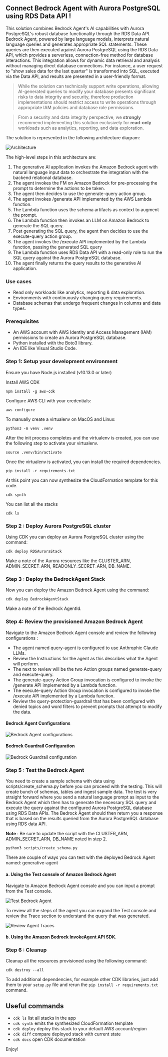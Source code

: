 
## Connect Bedrock Agent with Aurora PostgreSQL using RDS Data API !

This solution combines Bedrock Agent's AI capabilities with Aurora PostgreSQL's robust database functionality through the RDS Data API. Bedrock Agent, powered by large language models, interprets natural language queries and generates appropriate SQL statements. These queries are then executed against Aurora PostgreSQL using the RDS Data API, which provides a serverless, connection-free method for database interactions. This integration allows for dynamic data retrieval and analysis without managing direct database connections. For instance, a user request to "show sales data for the last quarter" is transformed into SQL, executed via the Data API, and results are presented in a user-friendly format. 

>While the solution can technically support write operations, allowing AI-generated queries to modify your database presents significant risks to data integrity and security, therefore production implementations should restrict access to write operations through appropriate IAM policies and database role permissions. 

>From a security and data integrity perspective, we **strongly** recommend implementing this solution exclusively for **read-only** workloads such as analytics, reporting, and data exploration. 

The solution is represented in the following architecture diagram: 

![Architecture](./images/architecture.png)

The high-level steps in this architecture are:

1.	The generative AI application invokes the Amazon Bedrock agent with natural language input data to orchestrate the integration with the backend relational database.
2.	The agent invokes the FM on Amazon Bedrock for pre-processing the prompt to determine the actions to be taken. 
3.	The agent then decides to use the generate-query action group. 
4.	The agent invokes /generate API implemented by the AWS Lambda function.
5.	The Lambda function uses the schema artifacts as context to augment the prompt.
6.	The Lambda function then invokes an LLM on Amazon Bedrock to generate the SQL query.
7.	Post generating the SQL query, the agent then decides to use the execute-query action group. 
8.	The agent invokes the /execute API implemented by the Lambda function, passing the generated SQL query 
9.	The Lambda function uses RDS Data API with a read-only role to run the SQL query against the Aurora PostgreSQL database.
10.	The agent finally returns the query results to the generative AI application.


### Use cases
- Read only workloads like analytics, reporting & data exploration.
- Environments with continuously changing query requirements.
- Database schemas that undergo frequent changes in columns and data types. 

### Prerequisites

- An AWS account with AWS Identity and Access Management (IAM) permissions to create an Aurora PostgreSQL database.
- Python installed with the Boto3 library.
- An IDE like Visual Studio Code. 

### Step 1: Setup your development environment

Ensure you have Node.js installed (v10.13.0 or later)

Install AWS CDK
```
npm install -g aws-cdk
```

Configure AWS CLI with your credentials: 
```
aws configure
```

To manually create a virtualenv on MacOS and Linux:

```
python3 -m venv .venv
```

After the init process completes and the virtualenv is created, you can use the following
step to activate your virtualenv.

```
source .venv/bin/activate
```

Once the virtualenv is activated, you can install the required dependencies.

```
pip install -r requirements.txt
```

At this point you can now synthesize the CloudFormation template for this code.

```
cdk synth
```

You can list all the stacks

```
cdk ls
```


### Step 2 : Deploy Aurora PostgreSQL cluster

Using CDK you can deploy an Aurora PostgreSQL cluster using the command:

```
cdk deploy RDSAuroraStack

```
Make a note of the Aurora resources like the CLUSTER_ARN, ADMIN_SECRET_ARN, READONLY_SECRET_ARN, DB_NAME. 

### Step 3 : Deploy the BedrockAgent Stack

Now you can deploy the Amazon Bedrock Agent using the command:

```
cdk deploy BedrockAgentStack
```
Make a note of the Bedrock AgentId. 

### Step 4: Review the provisioned Amazon Bedrock Agent

Navigate to the Amazon Bedrock Agent console and review the following configurations : 

- The agent named query-agent is configured to use Anthrophic Claude LLMs.
- Review the Instructions for the agent as this describes what the Agent will perform.
- The next to review will be the two Action groups named generate-query and execute-query.
- The generate-query Action Group invocation is configured to invoke the /generate API implemented by a Lambda function. 
- The execute-query Action Group invocation is configured to invoke the /execute API implemented by a Lambda function.
- Review the query-protection-guardrail that has been configured with denied topics and word filters to prevent prompts that attempt to modify the data. 

#### Bedrock Agent Configurations
![Bedrock Agent configurations](./images/query_agent.png)

#### Bedrock Guardrail Configuration
![Bedrock Guardrail configuration](./images/guardrail.png)

### Step 5 : Test the Bedrock Agent

You need to create a sample schema with data using scripts/create_schema.py before you can proceed with the testing. This will create bunch of schemas, tables and ingest sample data. The test is very straight forward where you send a natural language prompt as input to the Bedrock Agent which then has to generate the necessary SQL query and execute the query against the configured Aurora PostgreSQL database using RDS Data APIs. The Bedrock Agent should then return you a response that is based on the results queried from the Aurora PostgreSQL database using RDS data API.

**Note** : Be sure to update the script with the CLUSTER_ARN, ADMIN_SECRET_ARN, DB_NAME noted in step 2. 

```
python3 scripts/create_schema.py
```

There are couple of ways you can test with the deployed Bedrock Agent named:  generative-agent

#### a. Using the Test console of Amazon Bedrock Agent 

Navigate to Amazon Bedrock Agent console and you can input a prompt from the Test console. 

![Test Bedrock Agent](./images/test_bedrock_agent.png)

To review all the steps of the agent you can expand the Test console and review the Trace section to understand the query that was generated. 

![Review Agent Traces](./images/review_agent_traces.png)


#### b. Using the Amazon Bedrock InvokeAgent API SDK. 


### Step 6 : Cleanup 

Cleanup all the resources provisioned using the following command:

```
cdk destroy --all
```


To add additional dependencies, for example other CDK libraries, just add
them to your `setup.py` file and rerun the `pip install -r requirements.txt`
command.

## Useful commands

 * `cdk ls`          list all stacks in the app
 * `cdk synth`       emits the synthesized CloudFormation template
 * `cdk deploy`      deploy this stack to your default AWS account/region
 * `cdk diff`        compare deployed stack with current state
 * `cdk docs`        open CDK documentation

Enjoy!